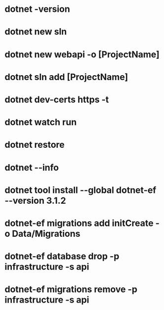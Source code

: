 # dotnet -version

# dotnet new sln

# dotnet new webapi -o [**ProjectName**]

# dotnet sln add [**ProjectName**]

# dotnet dev-certs https -t

# dotnet watch run 

# dotnet restore

# dotnet --info

# dotnet tool install --global dotnet-ef --version 3.1.2

# dotnet-ef migrations add initCreate -o Data/Migrations

# dotnet-ef database drop -p infrastructure -s api

# dotnet-ef migrations remove  -p infrastructure -s api

